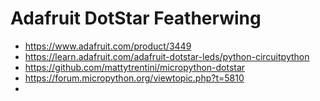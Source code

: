 # Adafruit DotStar Featherwing
* https://www.adafruit.com/product/3449
* https://learn.adafruit.com/adafruit-dotstar-leds/python-circuitpython
* https://github.com/mattytrentini/micropython-dotstar
* https://forum.micropython.org/viewtopic.php?t=5810
*
